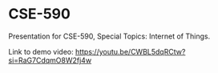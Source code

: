 # CSE-590
Presentation for CSE-590, Special Topics: Internet of Things.

Link to demo video: https://youtu.be/CWBL5dqRCtw?si=RaG7CdqmO8W2fj4w

